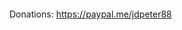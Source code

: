 <a href="https://arkservers.net/server/51.79.134.153:29515" target="_blank"><img src="https://arkservers.net/banner/51.79.134.153:29515/banner.png" alt=""></a>

Donations: https://paypal.me/jdpeter88
